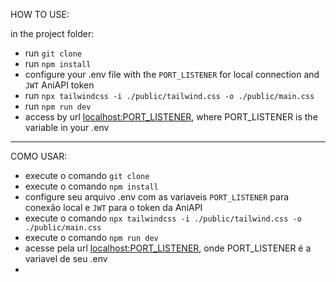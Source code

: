 HOW TO USE:

in the project folder:
- run `git clone`
- run `npm install`
- configure your .env file with the `PORT_LISTENER` for local connection and `JWT` AniAPI token
- run `npx tailwindcss -i ./public/tailwind.css -o ./public/main.css`
- run `npm run dev`
- access by url [localhost:PORT_LISTENER](localhost), where PORT_LISTENER is the variable in your .env

-------------------------------------
COMO USAR:

- execute o comando `git clone`
- execute o comando `npm install`
- configure seu arquivo .env com as variaveis `PORT_LISTENER` para conexão local e `JWT` para o token da AniAPI
- execute o comando `npx tailwindcss -i ./public/tailwind.css -o ./public/main.css`
- execute o comando `npm run dev`
- acesse pela url [localhost:PORT_LISTENER](localhost), onde PORT_LISTENER é a variavel de seu .env
- 
